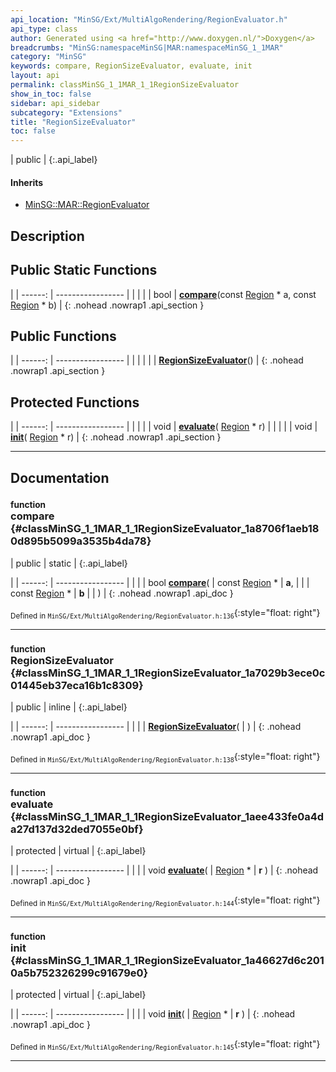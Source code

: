 ```yaml
---
api_location: "MinSG/Ext/MultiAlgoRendering/RegionEvaluator.h"
api_type: class
author: Generated using <a href="http://www.doxygen.nl/">Doxygen</a>
breadcrumbs: "MinSG:namespaceMinSG|MAR:namespaceMinSG_1_1MAR"
category: "MinSG"
keywords: compare, RegionSizeEvaluator, evaluate, init
layout: api
permalink: classMinSG_1_1MAR_1_1RegionSizeEvaluator
show_in_toc: false
sidebar: api_sidebar
subcategory: "Extensions"
title: "RegionSizeEvaluator"
toc: false
---
```


| public |
{:.api_label}

#### Inherits

* [MinSG::MAR::RegionEvaluator](classMinSG_1_1MAR_1_1RegionEvaluator)


## Description





## Public Static Functions

|
| ------: | ----------------- |
|  | |
| bool | **[compare](#classMinSG_1_1MAR_1_1RegionSizeEvaluator_1a8706f1aeb180d895b5099a3535b4da78)**(const [Region](classMinSG_1_1MAR_1_1Region) * a, const [Region](classMinSG_1_1MAR_1_1Region) * b) |
{: .nohead .nowrap1 .api_section }


## Public Functions

|
| ------: | ----------------- |
|  | |
|  | **[RegionSizeEvaluator](#classMinSG_1_1MAR_1_1RegionSizeEvaluator_1a7029b3ece0c01445eb37eca16b1c8309)**() |
{: .nohead .nowrap1 .api_section }


## Protected Functions

|
| ------: | ----------------- |
|  | |
| void | **[evaluate](#classMinSG_1_1MAR_1_1RegionSizeEvaluator_1aee433fe0a4da27d137d32ded7055e0bf)**( [Region](classMinSG_1_1MAR_1_1Region) * r) |
|  | |
| void | **[init](#classMinSG_1_1MAR_1_1RegionSizeEvaluator_1a46627d6c2010a5b752326299c91679e0)**( [Region](classMinSG_1_1MAR_1_1Region) * r) |
{: .nohead .nowrap1 .api_section }


-------------------------------------------------------------------

## Documentation

### <small>function</small><br/> compare {#classMinSG_1_1MAR_1_1RegionSizeEvaluator_1a8706f1aeb180d895b5099a3535b4da78}

| public | static |
{:.api_label}

|
| ------: | ----------------- |
|  |
| bool **[compare](#classMinSG_1_1MAR_1_1RegionSizeEvaluator_1a8706f1aeb180d895b5099a3535b4da78)**( | const [Region](classMinSG_1_1MAR_1_1Region) * | **a**, |
| | const [Region](classMinSG_1_1MAR_1_1Region) * | **b** |
|   ) |
{: .nohead .nowrap1 .api_doc }





<sub>Defined in `MinSG/Ext/MultiAlgoRendering/RegionEvaluator.h:136`</sub>{:style="float: right"}

-------------------------------------------------------------------

### <small>function</small><br/> RegionSizeEvaluator {#classMinSG_1_1MAR_1_1RegionSizeEvaluator_1a7029b3ece0c01445eb37eca16b1c8309}

| public | inline |
{:.api_label}

|
| ------: | ----------------- |
|  |
|  **[RegionSizeEvaluator](#classMinSG_1_1MAR_1_1RegionSizeEvaluator_1a7029b3ece0c01445eb37eca16b1c8309)**( |  ) |
{: .nohead .nowrap1 .api_doc }





<sub>Defined in `MinSG/Ext/MultiAlgoRendering/RegionEvaluator.h:138`</sub>{:style="float: right"}

-------------------------------------------------------------------

### <small>function</small><br/> evaluate {#classMinSG_1_1MAR_1_1RegionSizeEvaluator_1aee433fe0a4da27d137d32ded7055e0bf}

| protected | virtual |
{:.api_label}

|
| ------: | ----------------- |
|  |
| void **[evaluate](#classMinSG_1_1MAR_1_1RegionSizeEvaluator_1aee433fe0a4da27d137d32ded7055e0bf)**( |  [Region](classMinSG_1_1MAR_1_1Region) * | **r** ) |
{: .nohead .nowrap1 .api_doc }





<sub>Defined in `MinSG/Ext/MultiAlgoRendering/RegionEvaluator.h:144`</sub>{:style="float: right"}

-------------------------------------------------------------------

### <small>function</small><br/> init {#classMinSG_1_1MAR_1_1RegionSizeEvaluator_1a46627d6c2010a5b752326299c91679e0}

| protected | virtual |
{:.api_label}

|
| ------: | ----------------- |
|  |
| void **[init](#classMinSG_1_1MAR_1_1RegionSizeEvaluator_1a46627d6c2010a5b752326299c91679e0)**( |  [Region](classMinSG_1_1MAR_1_1Region) * | **r** ) |
{: .nohead .nowrap1 .api_doc }





<sub>Defined in `MinSG/Ext/MultiAlgoRendering/RegionEvaluator.h:145`</sub>{:style="float: right"}

-------------------------------------------------------------------

